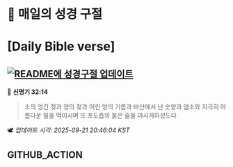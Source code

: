 # 🙏 매일의 성경 구절
# [Daily Bible verse]
## [![README에 성경구절 업데이트](https://github.com/DONGSUKA/first_test/actions/workflows/update-readme-bible.yml/badge.svg)](https://github.com/DONGSUKA/first_test/actions/workflows/update-readme-bible.yml)
<!-- START_BIBLE_VERSE -->
📖 **신명기 32:14**
> 소의 엉긴 젖과 양의 젖과 어린 양의 기름과 바산에서 난 숫양과 염소와 지극히 아름다운 밀을 먹이시며 또 포도즙의 붉은 술을 마시게하셨도다

🕊️ _업데이트 시각: 2025-09-21 20:46:04 KST_
  <!-- END_BIBLE_VERSE -->
## GITHUB_ACTION
